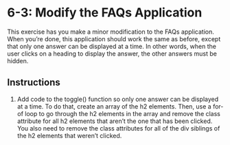 # 6-3: Modify the FAQs Application
This exercise has you make a minor modification to the FAQs application. When you’re done, this application should work the same as before, except that only one answer can be displayed at a time. In other words, when the user clicks on a heading to display the answer, the other answers must be hidden.
## Instructions
1. Add code to the toggle() function so only one answer can be displayed at a time. To do that, create an array of the h2 elements. Then, use a for-of loop to go through the h2 elements in the array and remove the class attribute for all h2 elements that aren’t the one that has been clicked. You also need to remove the class attributes for all of the div siblings of the h2 elements that weren’t clicked.